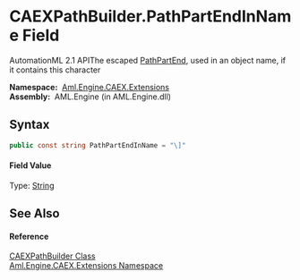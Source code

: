 CAEXPathBuilder.PathPartEndInName Field
=======================================
AutomationML 2.1 APIThe escaped [PathPartEnd][1], used in an object name, if it contains this character

  **Namespace:**  [Aml.Engine.CAEX.Extensions][2]  
  **Assembly:**  AML.Engine (in AML.Engine.dll)

Syntax
------

```csharp
public const string PathPartEndInName = "\]"
```

#### Field Value
Type: [String][3]

See Also
--------

#### Reference
[CAEXPathBuilder Class][4]  
[Aml.Engine.CAEX.Extensions Namespace][2]  

[1]: PathPartEnd.md
[2]: ../README.md
[3]: https://docs.microsoft.com/dotnet/api/system.string
[4]: README.md
[5]: https://www.automationml.org
[6]: ../../icons/logoShade.png